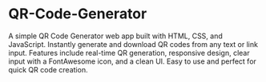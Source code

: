 # QR-Code-Generator
A simple QR Code Generator web app built with HTML, CSS, and JavaScript. Instantly generate and download QR codes from any text or link input. Features include real-time QR generation, responsive design, clear input with a FontAwesome icon, and a clean UI. Easy to use and perfect for quick QR code creation.
